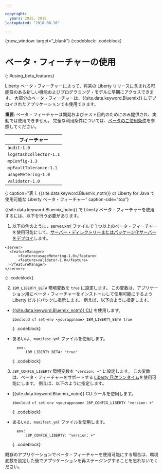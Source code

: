 ```yaml
---

copyright:
  years: 2015, 2018
lastupdated: "2018-08-10"

---
```


{:new_window: target="_blank"}
{:codeblock: .codeblock}

# ベータ・フィーチャーの使用
{: #using_beta_features}

Liberty ベータ・フィーチャーによって、将来の Liberty リリースに含まれる可能性のある新しい機能およびプログラミング・モデルに早期にアクセスできます。 大部分のベータ・フィーチャーは、{{site.data.keyword.Bluemix}} にデプロイされたアプリケーションでも使用できます。

**重要**: ベータ・フィーチャーは開発およびテスト目的のためにのみ提供され、実動では使用できません。 完全な利用条件については、[ベータのご使用条件](http://public.dhe.ibm.com/ibmdl/export/pub/software/websphere/wasdev/downloads/wlp/beta/lafiles/en.html)を参照してください。

| フィーチャー |
| ------ |
| `audit-1.0` |
| `logstashCollector-1.1` |
| `mpConfig-1.3` |
| `mpFaultTolerance-1.1` |
| `usageMetering-1.0` |
| `validator-1.0` |
{: caption="表 1. {{site.data.keyword.Bluemix_notm}} の Liberty for Java で使用可能な Liberty ベータ・フィーチャー" caption-side="top"}

{{site.data.keyword.Bluemix_notm}} で Liberty ベータ・フィーチャーを使用するには、以下を行う必要があります。

1. 以下の例のように、server.xml ファイルで 1 つ以上のベータ・フィーチャーを使用可能にして、[サーバー・ディレクトリーまたはパッケージ化サーバーをデプロイ](optionsForPushing.html)します。

  ```
<server>
    <featureManager>
        <feature>usageMetering-1.0</feature>
        <feature>validator-1.0</feature>
    </featureManager>
</server>
  ```
  {: .codeblock}

2.  `IBM_LIBERTY_BETA` 環境変数を `true` に設定します。 この変数は、アプリケーション用にベータ・フィーチャーをインストールして使用可能にするよう Liberty ビルドパックに指示します。  例えば、以下のように指定します。
  * [{{site.data.keyword.Bluemix_notm}} CLI](../../cli/reference/bluemix_cli/download_cli.html) を使用します。
    ```
    ibmcloud cf set-env <yourappname> IBM_LIBERTY_BETA true
    ```
    {: .codeblock}

  * あるいは、`manifest.yml` ファイルを使用します。
    ```
      env:
          IBM_LIBERTY_BETA: "true"
    ```
    {: .codeblock}

3. `JBP_CONFIG_LIBERTY` 環境変数を `"version: +"` に設定します。 この変数は、ベータ・フィーチャーをサポートする [Liberty 月次ランタイム](buildpackDefaults.html#liberty_versions)を使用可能にします。 例えば、以下のように指定します。
  * {{site.data.keyword.Bluemix_notm}} CLI ツールを使用します。
    ```
    ibmcloud cf set-env <yourappname> JBP_CONFIG_LIBERTY "version: +"
    ```
    {: .codeblock}

  * あるいは、`manifest.yml` ファイルを使用します。
    ```
      env:
          JBP_CONFIG_LIBERTY: "version: +"
    ```
    {: .codeblock}

既存のアプリケーションでベータ・フィーチャーを使用可能にする場合は、環境変数を設定した後でアプリケーションを再ステージングすることを忘れないでください。
